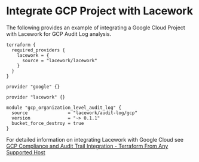 # Integrate GCP Project with Lacework
The following provides an example of integrating a Google Cloud Project with Lacework for GCP Audit Log analysis.

```hcl
terraform {
  required_providers {
    lacework = {
      source = "lacework/lacework"
    }
  }
}

provider "google" {}

provider "lacework" {}

module "gcp_organization_level_audit_log" {
  source               = "lacework/audit-log/gcp"
  version              = "~> 0.1.1"
  bucket_force_destroy = true
}
```

For detailed information on integrating Lacework with Google Cloud see [GCP Compliance and Audit Trail Integration - Terraform From Any Supported Host](https://support.lacework.com/hc/en-us/articles/360057065094-GCP-Compliance-and-Audit-Trail-Integration-Terraform-From-Any-Supported-Host)